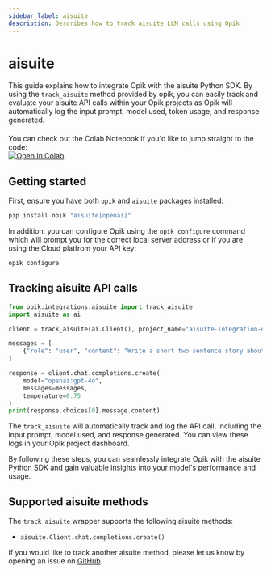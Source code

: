 ```yaml
---
sidebar_label: aisuite
description: Describes how to track aisuite LLM calls using Opik
---
```


# aisuite

This guide explains how to integrate Opik with the aisuite Python SDK. By using the `track_aisuite` method provided by opik, you can easily track and evaluate your aisuite API calls within your Opik projects as Opik will automatically log the input prompt, model used, token usage, and response generated.

<div style="display: flex; align-items: center; flex-wrap: wrap; margin: 20px 0;">
  <span style="margin-right: 10px;">You can check out the Colab Notebook if you'd like to jump straight to the code:</span>
  <a href="https://colab.research.google.com/github/comet-ml/opik/blob/main/apps/opik-documentation/documentation/docs/cookbook/aisuite.ipynb" target="_blank" rel="noopener noreferrer">
    <img src="https://colab.research.google.com/assets/colab-badge.svg" alt="Open In Colab" style="vertical-align: middle;"/>
  </a>
</div>

## Getting started

First, ensure you have both `opik` and `aisuite` packages installed:

```bash
pip install opik "aisuite[openai]"
```

In addition, you can configure Opik using the `opik configure` command which will prompt you for the correct local server address or if you are using the Cloud platfrom your API key:

```bash
opik configure
```

## Tracking aisuite API calls

```python
from opik.integrations.aisuite import track_aisuite
import aisuite as ai

client = track_aisuite(ai.Client(), project_name="aisuite-integration-demo")

messages = [
    {"role": "user", "content": "Write a short two sentence story about Opik."},
]

response = client.chat.completions.create(
    model="openai:gpt-4o",
    messages=messages,
    temperature=0.75
)
print(response.choices[0].message.content)
```

The `track_aisuite` will automatically track and log the API call, including the input prompt, model used, and response generated. You can view these logs in your Opik project dashboard.

By following these steps, you can seamlessly integrate Opik with the aisuite Python SDK and gain valuable insights into your model's performance and usage.

## Supported aisuite methods

The `track_aisuite` wrapper supports the following aisuite methods:

- `aisuite.Client.chat.completions.create()`

If you would like to track another aisuite method, please let us know by opening an issue on [GitHub](https://github.com/comet-ml/opik/issues).
